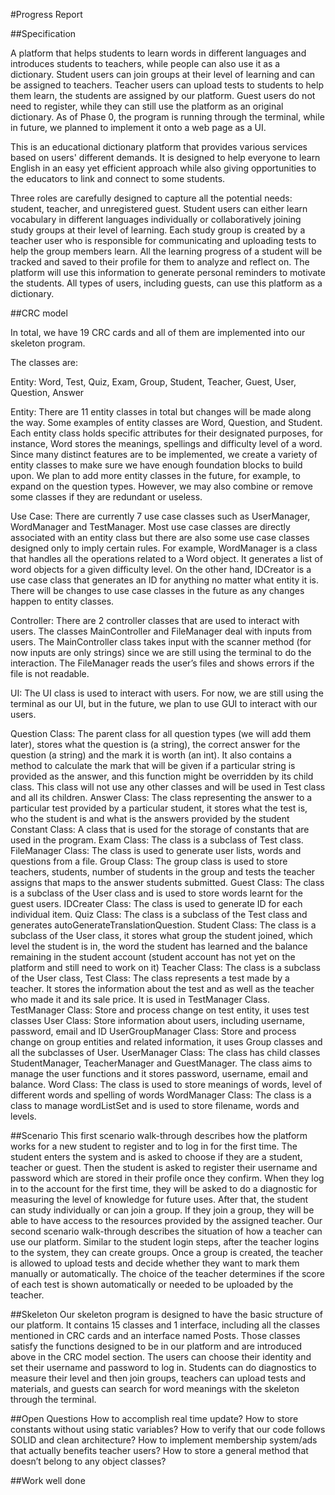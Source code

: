 #Progress Report

##Specification

A platform that helps students to learn words in different languages and introduces students to teachers, while people can also use it as a dictionary. Student users can join groups at their level of learning and can be assigned to teachers. Teacher users can upload tests to students to help them learn, the students are assigned by our platform. Guest users do not need to register, while they can still use the platform as an original dictionary. As of Phase 0, the program is running through the terminal, while in future, we planned to implement it onto a web page as a UI.

This is an educational dictionary platform that provides various services based on users' different demands. It is designed to help everyone to learn English in an easy yet efficient approach while also giving opportunities to the educators to link and connect to some students.

Three roles are carefully designed to capture all the potential needs: student, teacher, and unregistered guest. Student users can either learn vocabulary in different languages individually or collaboratively joining study groups at their level of learning. Each study group is created by a teacher user who is responsible for communicating and uploading tests to help the group members learn. All the learning progress of a student will be tracked and saved to their profile for them to analyze and reflect on. The platform will use this information to generate personal reminders to motivate the students. All types of users, including guests, can use this platform as a dictionary.

##CRC model

In total, we have 19 CRC cards and all of them are implemented into our skeleton program.

The classes are:

Entity: Word, Test, Quiz, Exam, Group, Student, Teacher, Guest, User, Question, Answer

Entity: There are 11 entity classes in total but changes will be made along the way. Some examples of entity classes are Word, Question, and Student. Each entity class holds specific attributes for their designated purposes, for instance, Word stores the meanings, spellings and difficulty level of a word. Since many distinct features are to be implemented, we create a variety of entity classes to make sure we have enough foundation blocks to build upon. We plan to add more entity classes in the future, for example, to expand on the question types. However, we may also combine or remove some classes if they are redundant or useless.

Use Case: There are currently 7 use case classes such as UserManager, WordManager and TestManager. Most use case classes are directly associated with an entity class but there are also some use case classes designed only to imply certain rules. For example, WordManager is a class that handles all the operations related to a Word object. It generates a list of word objects for a given difficulty level. On the other hand, IDCreator is a use case class that generates an ID for anything no matter what entity it is. There will be changes to use case classes in the future as any changes happen to entity classes.

Controller: There are 2 controller classes that are used to interact with users. The classes MainController and FileManager deal with inputs from users. The MainController class takes input with the scanner method (for now inputs are only strings) since we are still using the terminal to do the interaction. The FileManager reads the user’s files and shows errors if the file is not readable.

UI: The UI class is used to interact with users. For now, we are still using the terminal as our UI, but in the future, we plan to use GUI to interact with our users.

Question Class: The parent class for all question types (we will add them later), stores what the question is (a string), the correct answer for the question (a string) and the mark it is worth (an int). It also contains a method to calculate the mark that will be given if a particular string is provided as the answer, and this function might be overridden by its child class. This class will not use any other classes and will be used in Test class and all its children. Answer Class: The class representing the answer to a particular test provided by a particular student, it stores what the test is, who the student is and what is the answers provided by the student Constant Class: A class that is used for the storage of constants that are used in the program. Exam Class: The class is a subclass of Test class. FileManager Class: The class is used to generate user lists, words and questions from a file. Group Class: The group class is used to store teachers, students, number of students in the group and tests the teacher assigns that maps to the answer students submitted. Guest Class: The class is a subclass of the User class and is used to store words learnt for the guest users. IDCreater Class: The class is used to generate ID for each individual item. Quiz Class: The class is a subclass of the Test class and generates autoGenerateTranslationQuestion. Student Class: The class is a subclass of the User class, it stores what group the student joined, which level the student is in, the word the student has learned and the balance remaining in the student account (student account has not yet on the platform and still need to work on it) Teacher Class: The class is a subclass of the User class, Test Class: The class represents a test made by a teacher. It stores the information about the test and as well as the teacher who made it and its sale price. It is used in TestManager Class. TestManager Class: Store and process change on test entity, it uses test classes User Class: Store information about users, including username, password, email and ID UserGroupManager Class: Store and process change on group entities and related information, it uses Group classes and all the subclasses of User. UserManager Class: The class has child classes StudentManager, TeacherManager and GuestManager. The class aims to manage the user functions and it stores password, username, email and balance. Word Class: The class is used to store meanings of words, level of different words and spelling of words WordManager Class: The class is a class to manage wordListSet and is used to store filename, words and levels.

##Scenario This first scenario walk-through describes how the platform works for a new student to register and to log in for the first time. The student enters the system and is asked to choose if they are a student, teacher or guest. Then the student is asked to register their username and password which are stored in their profile once they confirm. When they log in to the account for the first time, they will be asked to do a diagnostic for measuring the level of knowledge for future uses. After that, the student can study individually or can join a group. If they join a group, they will be able to have access to the resources provided by the assigned teacher. Our second scenario walk-through describes the situation of how a teacher can use our platform. Similar to the student login steps, after the teacher logins to the system, they can create groups. Once a group is created, the teacher is allowed to upload tests and decide whether they want to mark them manually or automatically. The choice of the teacher determines if the score of each test is shown automatically or needed to be uploaded by the teacher.

##Skeleton Our skeleton program is designed to have the basic structure of our platform. It contains 15 classes and 1 interface, including all the classes mentioned in CRC cards and an interface named Posts. Those classes satisfy the functions designed to be in our platform and are introduced above in the CRC model section. The users can choose their identity and set their username and password to log in. Students can do diagnostics to measure their level and then join groups, teachers can upload tests and materials, and guests can search for word meanings with the skeleton through the terminal.

##Open Questions How to accomplish real time update?
How to store constants without using static variables?
How to verify that our code follows SOLID and clean architecture?
How to implement membership system/ads that actually benefits teacher users?
How to store a general method that doesn’t belong to any object classes?

##Work well done
